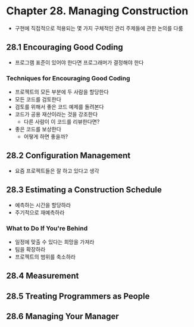 # Chapter 28. Managing Construction
- 구현에 직접적으로 적용되는 몇 가지 구체적인 관리 주제들에 관한 논의를 다룸

## 28.1 Encouraging Good Coding
- 프로그램 표준이 있어야 한다면 프로그래머가 결정해야 한다

### Techniques for Encouraging Good Coding
- 프로젝트의 모든 부분에 두 사람을 할당한다
- 모든 코드를 검토한다
- 검토를 위해서 좋은 코드 예제를 돌려본다
- 코드가 공용 재산이라는 것을 강조한다
  - 다른 사람이 이 코드를 리뷰한다면?
- 좋은 코드를 보상한다
  - 어떻게 하면 좋을까?

## 28.2 Configuration Management
- 요즘 프로젝트들은 잘 하고 있다고 생각

## 28.3 Estimating a Construction Schedule
- 예측하는 시간을 할당하라
- 주기적으로 재예측하라

### What to Do If You're Behind
- 일정에 맞출 수 있다는 희망을 가져라
- 팀을 확장하라
- 프로젝트의 범위를 축소하라

## 28.4 Measurement
## 28.5 Treating Programmers as People
## 28.6 Managing Your Manager
